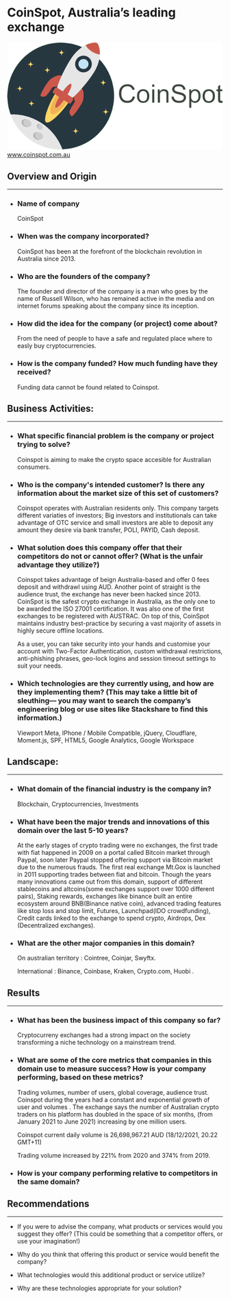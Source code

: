 # CoinSpot, Australia’s leading exchange
![coinspotlogo](images/CoinSpot-logo.png)
www.coinspot.com.au

## Overview and Origin
---
* ### Name of company

     CoinSpot
* ### When was the company incorporated?
     CoinSpot has been at the forefront of the blockchain revolution in Australia since 2013.
* ### Who are the founders of the company?
     The founder and director of the company is a man who goes by the name of Russell Wilson, who has remained active in the media and on internet forums speaking about the company since its inception.
* ### How did the idea for the company (or project) come about?
     From the need of people to have a safe and regulated place where to easly buy cryptocurrencies.

* ### How is the company funded? How much funding have they received?
     Funding data cannot be found related to Coinspot.


## Business Activities:
---
* ### What specific financial problem is the company or project trying to solve?

     Coinspot is aiming to make the crypto space accesible for Australian consumers.

* ### Who is the company's intended customer?  Is there any information about the market size of this set of customers?

    Coinspot operates with Australian residents only.
    This company targets different variaties of investors;
    Big investors and institutionals can take advantage of OTC service and small investors are able to deposit any amount they desire via bank transfer, POLI, PAYID, Cash deposit.
    

* ### What solution does this company offer that their competitors do not or cannot offer? (What is the unfair advantage they utilize?)

    Coinspot takes advantage of beign Australia-based and offer 0 fees deposit and withdrawl using AUD.
    Another point of straight is the audience trust,
    the exchange has never been hacked since 2013.
    CoinSpot is the safest crypto exchange in Australia, as the only one to be awarded the ISO 27001 certification. It was also one of the first exchanges to be registered with AUSTRAC. On top of this, CoinSpot maintains industry best-practice by securing a vast majority of assets in highly secure offline locations. 

    As a user, you can take security into your hands and customise your account with Two-Factor Authentication, custom withdrawal restrictions, anti-phishing phrases, geo-lock logins and session timeout settings to suit your needs.
    


* ### Which technologies are they currently using, and how are they implementing them? (This may take a little bit of sleuthing–– you may want to search the company’s engineering blog or use sites like Stackshare to find this information.)

    Viewport Meta, IPhone / Mobile Compatible, jQuery, Cloudflare, Moment.js, SPF, HTML5, Google Analytics, Google Workspace

    

## Landscape:
---
* ### What domain of the financial industry is the company in?
     Blockchain, Cryptocurrencies, Investments
* ### What have been the major trends and innovations of this domain over the last 5-10 years?
     At the early stages of crypto trading were no exchanges, the first trade with fiat happened in 2009 on a portal called Bitcoin market  through Paypal, soon later Paypal stopped offering support via Bitcoin market due to the numerous frauds.
     The first real exchange Mt.Gox is launched in 2011 supporting trades between fiat and bitcoin.
     Though the years many innovations came out from this domain, support of different stablecoins and altcoins(some exchanges support over 1000 different pairs), Staking rewards, exchanges like binance built an entire ecosystem around BNB(Binance native coin), advanced trading features like stop loss and stop limit, Futures, Launchpad(IDO crowdfunding), Credit cards linked to the exchange to spend crypto, Airdrops, Dex (Decentralized exchanges).


* ### What are the other major companies in this domain?
     On australian territory : Cointree, Coinjar, Swyftx.

     International : Binance, Coinbase, Kraken, Crypto.com, Huobi .
## Results
---
* ### What has been the business impact of this company so far?

     Cryptocurreny exchanges had a strong impact on the society transforming a niche technology on a mainstream trend.

* ### What are some of the core metrics that companies in this domain use to measure success? How is your company performing, based on these metrics?

     Trading volumes, number of users, global coverage, audience trust.
     Coinspot during the years had a constant and exponential growth of user and volumes .
     The exchange says the number of Australian crypto traders on his platform has doubled in the space of six months, (from January 2021 to June 2021) increasing by one million users.

     Coinspot current daily volume is 26,698,967.21 AUD (18/12/2021, 20.22 GMT+11)
     
     Trading volume increased by 221% from 2020 and 374% from 2019.

* ### How is your company performing relative to competitors in the same domain?
     

## Recommendations
---
* If you were to advise the company, what products or services would you suggest they offer? (This could be something that a competitor offers, or use your imagination!)

* Why do you think that offering this product or service would benefit the company?

* What technologies would this additional product or service utilize?

* Why are these technologies appropriate for your solution?

